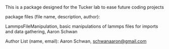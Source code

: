This is a package designed for the Tucker lab to ease future coding projects

package files (file name, description, author):

LammpsFileManipulation, basic manipulations of lammps files for imports and data gathering, Aaron Schwan



Author List (name, email):
Aaron Schwan, schwanaaron@gmail.com
